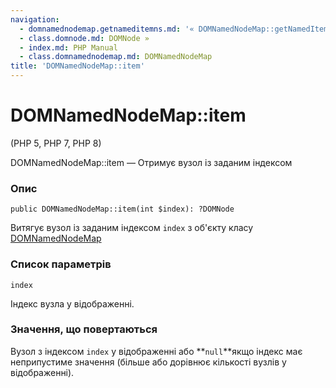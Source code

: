 ```yaml
---
navigation:
  - domnamednodemap.getnameditemns.md: '« DOMNamedNodeMap::getNamedItemNS'
  - class.domnode.md: DOMNode »
  - index.md: PHP Manual
  - class.domnamednodemap.md: DOMNamedNodeMap
title: 'DOMNamedNodeMap::item'
---
```

# DOMNamedNodeMap::item

(PHP 5, PHP 7, PHP 8)

DOMNamedNodeMap::item — Отримує вузол із заданим індексом

### Опис

```methodsynopsis
public DOMNamedNodeMap::item(int $index): ?DOMNode
```

Витягує вузол із заданим індексом `index` з об'єкту класу [DOMNamedNodeMap](class.domnamednodemap.md)

### Список параметрів

`index`

Індекс вузла у відображенні.

### Значення, що повертаються

Вузол з індексом `index` у відображенні або \*\*`null`\*\*якщо індекс має неприпустиме значення (більше або дорівнює кількості вузлів у відображенні).

